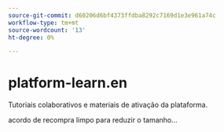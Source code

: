 ```yaml
---
source-git-commit: d60206d6bf4373ffdba8292c7169d1e3e961a74c
workflow-type: tm+mt
source-wordcount: '13'
ht-degree: 0%

---
```

# platform-learn.en

Tutoriais colaborativos e materiais de ativação da plataforma.

acordo de recompra limpo para reduzir o tamanho...
